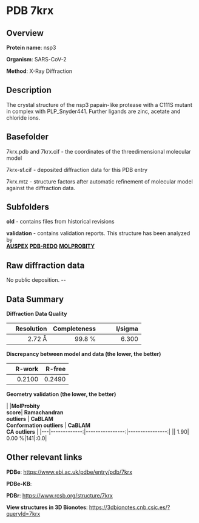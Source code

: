 # PDB 7krx

## Overview

**Protein name**: nsp3

**Organism**: SARS-CoV-2

**Method**: X-Ray Diffraction

## Description

The crystal structure of the nsp3 papain-like protease with a C111S mutant in complex with PLP_Snyder441. Further ligands are zinc, acetate and chloride ions.

## Basefolder

7krx.pdb and 7krx.cif - the coordinates of the threedimensional molecular model

7krx-sf.cif - deposited diffraction data for this PDB entry

7krx.mtz - structure factors after automatic refinement of molecular model against the diffraction data.

## Subfolders



**old** - contains files from historical revisions

**validation** - contains validation reports. This structure has been analyzed by <br>[**AUSPEX**](https://github.com/thorn-lab/coronavirus_structural_task_force/tree/master/pdb/nsp3/SARS-CoV-2/7krx/validation/auspex) [**PDB-REDO**](https://github.com/thorn-lab/coronavirus_structural_task_force/tree/master/pdb/nsp3/SARS-CoV-2/7krx/validation/pdb-redo) [**MOLPROBITY**](https://github.com/thorn-lab/coronavirus_structural_task_force/tree/master/pdb/nsp3/SARS-CoV-2/7krx/validation/molprobity)    



## Raw diffraction data

No public deposition. --<br> 

## Data Summary
**Diffraction Data Quality**

|   | Resolution | Completeness| I/sigma |
|---|-------------:|----------------:|--------------:|
|   |2.72 Å|99.8  %|<img width=50/>6.300|

**Discrepancy between model and data (the lower, the better)**

|   | **R-work**| **R-free**   
|---|-------------:|----------------:|           
||  0.2100|  0.2490|

**Geometry validation (the lower, the better)**

|   |**MolProbity<br>score**| **Ramachandran<br>outliers** | **CaBLAM<br>Conformation outliers** | **CaBLAM<br>CA outliers** |
|---|-------------:|----------------:|----------------:|
||  1.90|  0.00 %|141|:0.0|

 

 



## Other relevant links 
**PDBe**:  https://www.ebi.ac.uk/pdbe/entry/pdb/7krx

**PDBe-KB**:  
 
**PDBr**: https://www.rcsb.org/structure/7krx 

**View structures in 3D Bionotes**: https://3dbionotes.cnb.csic.es/?queryId=7krx

